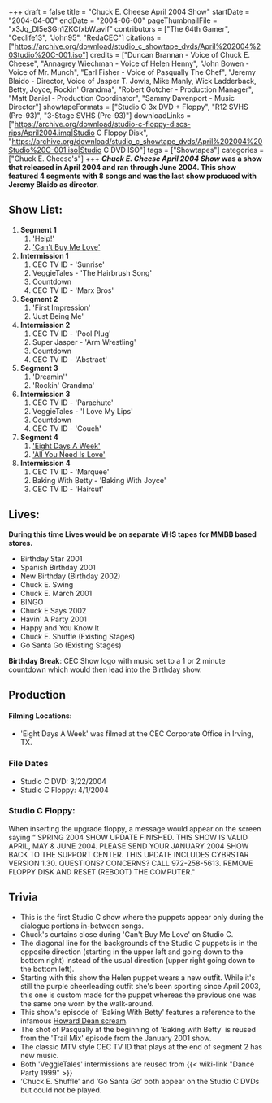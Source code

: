 +++
draft = false
title = "Chuck E. Cheese April 2004 Show"
startDate = "2004-04-00"
endDate = "2004-06-00"
pageThumbnailFile = "x3Jq_DI5eSGn1ZKCfxbW.avif"
contributors = ["The 64th Gamer", "Ceclife13", "John95", "RedaCEC"]
citations = ["https://archive.org/download/studio_c_showtape_dvds/April%202004%20Studio%20C-001.iso"]
credits = ["Duncan Brannan - Voice of Chuck E. Cheese", "Annagrey Wiechman - Voice of Helen Henny", "John Bowen - Voice of Mr. Munch", "Earl Fisher - Voice of Pasqually The Chef", "Jeremy Blaido - Director, Voice of Jasper T. Jowls, Mike Manly, Wick Ladderback, Betty, Joyce, Rockin' Grandma", "Robert Gotcher - Production Manager", "Matt Daniel - Production Coordinator", "Sammy Davenport - Music Director"]
showtapeFormats = ["Studio C 3x DVD + Floppy", "R12 SVHS (Pre-93)", "3-Stage SVHS (Pre-93)"]
downloadLinks = ["https://archive.org/download/studio-c-floppy-discs-rips/April2004.img|Studio C Floppy Disk", "https://archive.org/download/studio_c_showtape_dvds/April%202004%20Studio%20C-001.iso|Studio C DVD ISO"]
tags = ["Showtapes"]
categories = ["Chuck E. Cheese's"]
+++
***Chuck E. Cheese April 2004 Show* was a show that released in April 2004 and ran through June 2004.
This show featured 4 segments with 8 songs and was the last show produced with Jeremy Blaido as director.**

## Show List:

1.  **Segment 1**
    1.  ['Help!'](https://en.wikipedia.org/wiki/Help!_(song))
    2.  ['Can't Buy Me Love'](https://en.wikipedia.org/wiki/Can%27t_Buy_Me_Love)
2.  **Intermission 1**
    1.  CEC TV ID - 'Sunrise'
    2.  VeggieTales - 'The Hairbrush Song'
    3.  Countdown
    4.  CEC TV ID - 'Marx Bros'
3.  **Segment 2**
    1.  'First Impression'
    2.  'Just Being Me'
4.  **Intermission 2**
    1.  CEC TV ID - 'Pool Plug'
    2.  Super Jasper - 'Arm Wrestling'
    3.  Countdown
    4.  CEC TV ID - 'Abstract'
5.  **Segment 3**
    1.  'Dreamin''
    2.  'Rockin' Grandma'
6.  **Intermission 3**
    1.  CEC TV ID - 'Parachute'
    2.  VeggieTales - 'I Love My Lips'
    3.  Countdown
    4.  CEC TV ID - 'Couch'
7.  **Segment 4**
    1.  ['Eight Days A Week'](https://en.wikipedia.org/wiki/Eight_Days_a_Week)
    2.  ['All You Need Is Love'](https://en.wikipedia.org/wiki/All_You_Need_Is_Love)
8.  **Intermission 4**
    1.  CEC TV ID - 'Marquee'
    2.  Baking With Betty - 'Baking With Joyce'
    3.  CEC TV ID - 'Haircut'

## Lives:

**During this time Lives would be on separate VHS tapes for MMBB based stores.**

- Birthday Star 2001
- Spanish Birthday 2001
- New Birthday (Birthday 2002)
- Chuck E. Swing
- Chuck E. March 2001
- BINGO
- Chuck E Says 2002
- Havin' A Party 2001
- Happy and You Know It
- Chuck E. Shuffle (Existing Stages)
- Go Santa Go (Existing Stages)

**Birthday Break**: CEC Show logo with music set to a 1 or 2 minute countdown which would then lead into the Birthday show.

## Production

#### Filming Locations:

- 'Eight Days A Week' was filmed at the CEC Corporate Office in Irving, TX.

### File Dates

- Studio C DVD: 3/22/2004
- Studio C Floppy: 4/1/2004

### Studio C Floppy:

When inserting the upgrade floppy, a message would appear on the screen saying
“ SPRING 2004 SHOW UPDATE FINISHED.
 THIS SHOW IS VALID APRIL, MAY & JUNE 2004.
 PLEASE SEND YOUR JANUARY 2004 SHOW BACK TO THE SUPPORT CENTER.
 THIS UPDATE INCLUDES CYBRSTAR VERSION 1.30.
 QUESTIONS? CONCERNS? CALL 972-258-5613.
 REMOVE FLOPPY DISK AND RESET (REBOOT) THE COMPUTER."

## Trivia

- This is the first Studio C show where the puppets appear only during the dialogue portions in-between songs.
- Chuck's curtains close during 'Can't Buy Me Love' on Studio C.
- The diagonal line for the backgrounds of the Studio C puppets is in the opposite direction (starting in the upper left and going down to the bottom right) instead of the usual direction (upper right going down to the bottom left).
- Starting with this show the Helen puppet wears a new outfit. While it's still the purple cheerleading outfit she's been sporting since April 2003, this one is custom made for the puppet whereas the previous one was the same one worn by the walk-around.
- This show's episode of 'Baking With Betty' features a reference to the infamous [Howard Dean scream](https://en.wikipedia.org/wiki/Dean_scream).
- The shot of Pasqually at the beginning of 'Baking with Betty' is reused from the 'Trail Mix' episode from the January 2001 show.
- The classic MTV style CEC TV ID that plays at the end of segment 2 has new music.
- Both 'VeggieTales' intermissions are reused from {{< wiki-link "Dance Party 1999" >}}
- ‘Chuck E. Shuffle’ and ‘Go Santa Go’ both appear on the Studio C DVDs but could not be played.
